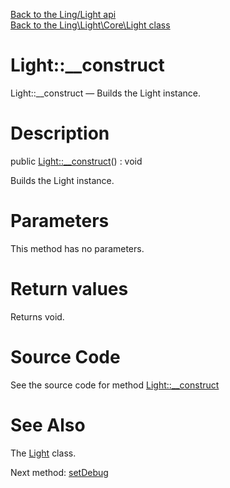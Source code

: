 [Back to the Ling/Light api](https://github.com/lingtalfi/Light/blob/master/doc/api/Ling/Light.md)<br>
[Back to the Ling\Light\Core\Light class](https://github.com/lingtalfi/Light/blob/master/doc/api/Ling/Light/Core/Light.md)


Light::__construct
================



Light::__construct — Builds the Light instance.




Description
================


public [Light::__construct](https://github.com/lingtalfi/Light/blob/master/doc/api/Ling/Light/Core/Light/__construct.md)() : void




Builds the Light instance.




Parameters
================

This method has no parameters.


Return values
================

Returns void.








Source Code
===========
See the source code for method [Light::__construct](https://github.com/lingtalfi/Light/blob/master/Core/Light.php#L152-L170)


See Also
================

The [Light](https://github.com/lingtalfi/Light/blob/master/doc/api/Ling/Light/Core/Light.md) class.

Next method: [setDebug](https://github.com/lingtalfi/Light/blob/master/doc/api/Ling/Light/Core/Light/setDebug.md)<br>

